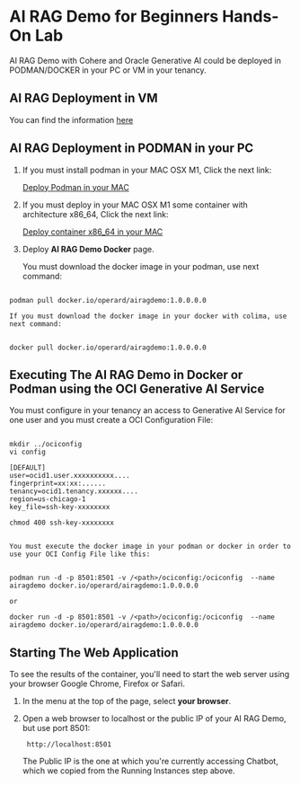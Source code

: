 # AI RAG Demo for Beginners Hands-On Lab

AI RAG Demo with Cohere and Oracle Generative AI could be deployed in PODMAN/DOCKER in your PC or VM in your tenancy.

## AI RAG Deployment in VM

You can find the information [here](./installvmragdemo.md)


## AI RAG Deployment in PODMAN in your PC

1. If you must install podman in your MAC OSX M1, Click the next link:

    [Deploy Podman in your MAC](./install_podman_macosx.md)

2. If you must deploy in your MAC OSX M1 some container with architecture x86_64, Click the next link:

    [Deploy container x86_64 in your MAC](./install_colima_docker_macosx.md)


3. Deploy **AI RAG Demo Docker** page. 
    
    You must download the docker image in your podman, use next command:

```Code

podman pull docker.io/operard/airagdemo:1.0.0.0.0

```

    If you must download the docker image in your docker with colima, use next command:

```Code

docker pull docker.io/operard/airagdemo:1.0.0.0.0

```



## Executing The AI RAG Demo in Docker or Podman using the OCI Generative AI Service


You must configure in your tenancy an access to Generative AI Service for one user and you must create a OCI Configuration File:

```Code

mkdir ../ociconfig
vi config

[DEFAULT]
user=ocid1.user.xxxxxxxxxx....
fingerprint=xx:xx:......
tenancy=ocid1.tenancy.xxxxxx....
region=us-chicago-1
key_file=ssh-key-xxxxxxxx

chmod 400 ssh-key-xxxxxxxx


```


    You must execute the docker image in your podman or docker in order to use your OCI Config File like this:

```Code

podman run -d -p 8501:8501 -v /<path>/ociconfig:/ociconfig  --name airagdemo docker.io/operard/airagdemo:1.0.0.0.0

or 

docker run -d -p 8501:8501 -v /<path>/ociconfig:/ociconfig  --name airagdemo docker.io/operard/airagdemo:1.0.0.0.0

```


## Starting The Web Application

To see the results of the container, you'll need to start the web server using your browser Google Chrome, Firefox or Safari.

1. In the menu at the top of the page, select **your browser**.
2. Open a web browser to localhost or the public IP of your AI RAG Demo, but use port 8501:

        http://localhost:8501

    The Public IP is the one at which you're currently accessing Chatbot, which we copied from the Running Instances step above.
